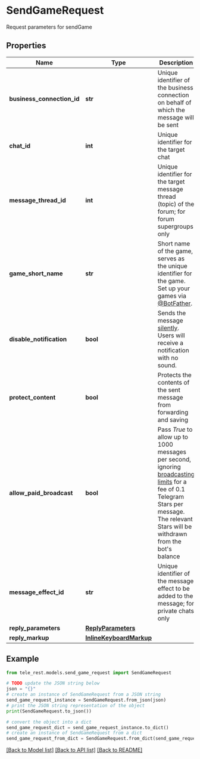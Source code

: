 # SendGameRequest

Request parameters for sendGame

## Properties

Name | Type | Description | Notes
------------ | ------------- | ------------- | -------------
**business_connection_id** | **str** | Unique identifier of the business connection on behalf of which the message will be sent | [optional] 
**chat_id** | **int** | Unique identifier for the target chat | 
**message_thread_id** | **int** | Unique identifier for the target message thread (topic) of the forum; for forum supergroups only | [optional] 
**game_short_name** | **str** | Short name of the game, serves as the unique identifier for the game. Set up your games via [@BotFather](https://t.me/botfather). | 
**disable_notification** | **bool** | Sends the message [silently](https://telegram.org/blog/channels-2-0#silent-messages). Users will receive a notification with no sound. | [optional] 
**protect_content** | **bool** | Protects the contents of the sent message from forwarding and saving | [optional] 
**allow_paid_broadcast** | **bool** | Pass *True* to allow up to 1000 messages per second, ignoring [broadcasting limits](https://core.telegram.org/bots/faq#how-can-i-message-all-of-my-bot-39s-subscribers-at-once) for a fee of 0.1 Telegram Stars per message. The relevant Stars will be withdrawn from the bot&#39;s balance | [optional] 
**message_effect_id** | **str** | Unique identifier of the message effect to be added to the message; for private chats only | [optional] 
**reply_parameters** | [**ReplyParameters**](ReplyParameters.md) |  | [optional] 
**reply_markup** | [**InlineKeyboardMarkup**](InlineKeyboardMarkup.md) |  | [optional] 

## Example

```python
from tele_rest.models.send_game_request import SendGameRequest

# TODO update the JSON string below
json = "{}"
# create an instance of SendGameRequest from a JSON string
send_game_request_instance = SendGameRequest.from_json(json)
# print the JSON string representation of the object
print(SendGameRequest.to_json())

# convert the object into a dict
send_game_request_dict = send_game_request_instance.to_dict()
# create an instance of SendGameRequest from a dict
send_game_request_from_dict = SendGameRequest.from_dict(send_game_request_dict)
```
[[Back to Model list]](../README.md#documentation-for-models) [[Back to API list]](../README.md#documentation-for-api-endpoints) [[Back to README]](../README.md)


